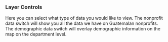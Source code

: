 ### Layer Controls

Here you can select what type of data you would like to view. The nonprofit data switch will show you all the data we have on Guatemalan nonprofits. The demographic data switch will overlay demographic information on the map on the department level. 